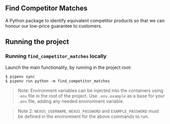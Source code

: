 ## Find Competitor Matches

A Python package to identify equivalent competitor products so that we can honour our
low-price guarantee to customers.

## Running the project

### Running `find_competitor_matches` locally

Launch the main functionality, by running in the project root:

```shell
$ pipenv sync
$ pipenv run python -m find_competitor_matches
```

> Note: Environment variables can be injected into the containers using `.env` file in
> the root of the project. Use `.env.example` as a base for your `.env` file, adding any
> needed environment variable.

> Note 2: `NEXUS_USERNAME`, `NEXUS_PASSWORD` and `EXAMPLE_PASSWORD` must be defined in
> the environment for the above commands to run.
